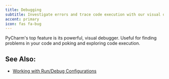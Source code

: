 ```yaml
---
title: Debugging
subtitle: Investigate errors and trace code execution with our visual debugger.
accent: primary
icon: fas fa-bug
---
```


PyCharm's top feature is its powerful, visual debugger. Useful for finding problems in your code and poking and exploring code execution.

## See Also:
- [Working with Run/Debug Configurations](https://www.jetbrains.com/help/pycharm/run-debug-configuration.html)
